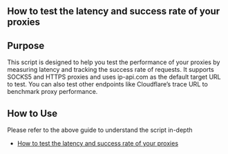 ## How to test the latency and success rate of your proxies

## Purpose

This script is designed to help you test the performance of your proxies by measuring latency and tracking the success rate of requests. It supports SOCKS5 and HTTPS proxies and uses ip-api.com as the default target URL to test. You can also test other endpoints like Cloudflare’s trace URL to benchmark proxy performance.

## How to Use

Please refer to the above guide to understand the script in-depth
- [How to test the latency and success rate of your proxies](https://docs.geonode.com/functionalities/proxy-speed-and-performance/success-latency)
